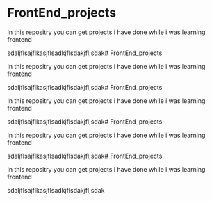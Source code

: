 # FrontEnd_projects

In this repositry you can get projects i have done while i was learning frontend 

sdaljflsajflkasjflsadkjflsdakjfl;sdak# FrontEnd_projects

In this repositry you can get projects i have done while i was learning frontend 

sdaljflsajflkasjflsadkjflsdakjfl;sdak# FrontEnd_projects

In this repositry you can get projects i have done while i was learning frontend 

sdaljflsajflkasjflsadkjflsdakjfl;sdak# FrontEnd_projects

In this repositry you can get projects i have done while i was learning frontend 

sdaljflsajflkasjflsadkjflsdakjfl;sdak# FrontEnd_projects

In this repositry you can get projects i have done while i was learning frontend 

sdaljflsajflkasjflsadkjflsdakjfl;sdak
